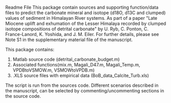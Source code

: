 Readme File
This package contain sources and supporting function/data files to predict the carbonate mineral and isotope (d18O, d13C and clumped) values of sediment in Himalayan River systems.
As part of a paper "Late Miocene uplift and exhumation of the Lesser Himalaya recorded by clumped isotope compositions of detrital carbonate" by U. Ryb, C. Ponton, C. France-Lanord, K. Yoshida, and J. M. Eiler.
For further details, please see Note S1 in the supplementary material file of the manuscript.

This package contains:
1) Matlab source code (detrital_carbonate_budget.m)
2) Associated functions(mix.m, Magali_D47.m, Magali_Temp.m, VPDBtoVSMOW.m, VSMOWtoVPDB.m)
3) .XLS source files with empirical data (BoB_data_Calcite_Turb.xls)

The script is run from the sources code. Different scenarios described in the manuscript, can be selected by commenting/uncommenting sections in the source code. 
   
